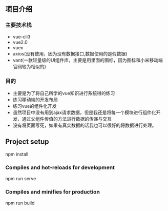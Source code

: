 ## 项目介绍
### 主要技术栈
+ vue-cli3
+ vue2.0
+ vuex
+ axios(没有使用，因为没有数据接口,数据使用的是假数据)
+ vant(一款轻量级的UI组件库，主要是用里面的图标，因为图标和小米移动端官网较为相似的)

### 目的
+ 主要是为了将自己所学的vue知识进行系统得的练习
+ 练习移动端的开发布局
+ 练习vue的组件化开发
+ 虽然项目中没有用到ajax请求数据，但是我还是将每一个模块进行组件化开发，通过父组件传值的方法进行数据的传递与交互
+ 没有将页面写死，如果有真实数据的话我也可以很好的将数据进行处理。

## Project setup
npm install

### Compiles and hot-reloads for development
npm run serve

### Compiles and minifies for production
npm run build
